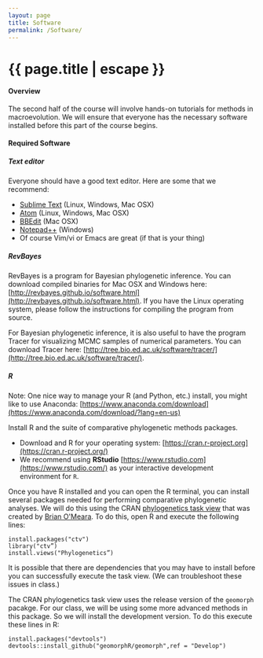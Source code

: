 ```yaml
---
layout: page
title: Software
permalink: /Software/
---
```


<h1 class="page-title">{{ page.title | escape }}</h1>

#### Overview

The second half of the course will involve hands-on tutorials for methods in macroevolution. We will ensure that everyone has the necessary software installed before this part of the course begins. 

#### Required Software

<div class="divider"></div>

##### Text editor

Everyone should have a good text editor. Here are some that we recommend:

* [Sublime Text](https://www.sublimetext.com/) (Linux, Windows, Mac OSX)
* [Atom](https://atom.io) (Linux, Windows, Mac OSX)
* [BBEdit](https://www.barebones.com/products/bbedit/) (Mac OSX)
* [Notepad++](https://notepad-plus-plus.org/) (Windows)
* Of course Vim/vi or Emacs are great (if that is your thing)

<div class="divider"></div>


##### RevBayes

RevBayes is a program for Bayesian phylogenetic inference. You can download compiled binaries for Mac OSX and Windows here: [http://revbayes.github.io/software.html](http://revbayes.github.io/software.html). If you have the Linux operating system, please follow the instructions for compiling the program from source.

For Bayesian phylogenetic inference, it is also useful to have the program Tracer for visualizing MCMC samples of numerical parameters. You can download Tracer here: [http://tree.bio.ed.ac.uk/software/tracer/](http://tree.bio.ed.ac.uk/software/tracer/).

<div class="divider"></div>

##### R

Note: One nice way to manage your R (and Python, etc.) install, you might like to use Anaconda: [https://www.anaconda.com/download](https://www.anaconda.com/download/?lang=en-us)

Install R and the suite of comparative phylogenetic methods packages.

* Download and R for your operating system: [https://cran.r-project.org](https://cran.r-project.org/)
* We recommend using **RStudio** [https://www.rstudio.com](https://www.rstudio.com/) as your interactive development environment for `R`.

Once you have R installed and you can open the R terminal, you can install several packages needed for performing comparative phylogenetic analyses. We will do this using the CRAN [phylogenetics task view](https://cran.r-project.org/web/views/Phylogenetics.html) that was created by [Brian O'Meara](http://brianomeara.info/). To do this, open R and execute the following lines:

```
install.packages("ctv")
library("ctv”)
install.views("Phylogenetics”)
```

It is possible that there are dependencies that you may have to install before you can successfully execute the task view. (We can troubleshoot these issues in class.)

The CRAN phylogenetics task view uses the release version of the `geomorph` pacakge. For our class, we will be using some more advanced methods in this package. So we will install the development version. To do this execute these lines in R:

```
install.packages("devtools")
devtools::install_github("geomorphR/geomorph",ref = "Develop")
```


<div class="divider"></div>

